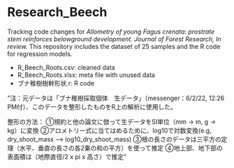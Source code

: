 # Research_Beech

Tracking code changes for *Allometry of young Fagus crenata: prostrate stem reinforces belowground development. Journal of Forest Research, In review.*
This repository includes the dataset of 25 samples and the R code for regression models.
- R_Beech_Roots.csv: cleaned data
- R_Beech_Roots.xlsx: meta file with unused data 
- ブナ稚樹樹幹形状.r: R code

"注：元データは「ブナ稚樹採取個体　生データ」（messenger：6/2/22, 12:26 PM付）、このデータを整形したものをR上の解析に使用した。

整形の方法：
①規約と他の論文に倣って生データをSI単位（mm -> m, g -> kg）に変換 
②アロメトリー式に当てはめるために、log10で対数変換(e.g, dry_shoot_mass --> log10_dry_shoot_mass)
③根の長さのデータは三平方の定理（水平、垂直の長さの各2乗の和の平方）を使って推定
④地上部、地下部の表面積は（地際直径/2 x pi x 高さ）で推定"								
								
								
								
								
								
								
